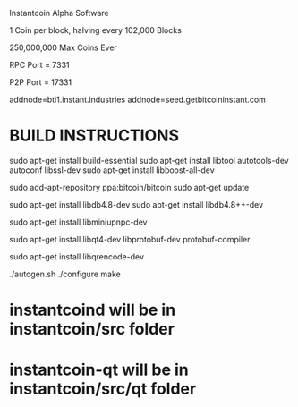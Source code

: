 Instantcoin Alpha Software

1 Coin per block, halving every 102,000 Blocks

250,000,000 Max Coins Ever

RPC Port = 7331

P2P Port = 17331

addnode=bti1.instant.industries
addnode=seed.getbitcoininstant.com


# BUILD INSTRUCTIONS

sudo apt-get install build-essential
sudo apt-get install libtool autotools-dev autoconf libssl-dev
sudo apt-get install libboost-all-dev

sudo add-apt-repository ppa:bitcoin/bitcoin
sudo apt-get update

sudo apt-get install libdb4.8-dev
sudo apt-get install libdb4.8++-dev

sudo apt-get install libminiupnpc-dev

sudo apt-get install libqt4-dev libprotobuf-dev protobuf-compiler

sudo apt-get install libqrencode-dev

./autogen.sh
./configure
make


# instantcoind will be in instantcoin/src folder

# instantcoin-qt will be in instantcoin/src/qt folder
